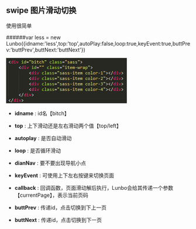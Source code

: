 ## swipe 图片滑动切换  

使用很简单   

######var less = new Lunbo({idname:'less',top:'top',autoPlay:false,loop:true,keyEvent:true,buttPrev:'buttPrev',buttNext:'buttNext'})
 
![规范](img/guifan.png)  

* **idname** : id名【bitch】 

* **top** : 上下滑动还是左右滑动两个值【top/left】
  
* **autoplay** : 是否自动滑动
  
* **loop** : 是否循环滑动
  
* **dianNav** : 要不要出现导航小点
  
* **keyEvent** : 可使用上下左右按键来切换页面  

* **callback** : 回调函数，页面滑动解后执行，Lunbo会给其传递一个参数【currentPage】，表示当前页码

* **buttPrev** :  传递id，点击切换到下上一页

* **buttNext** : 传递id，点击切换到下一页